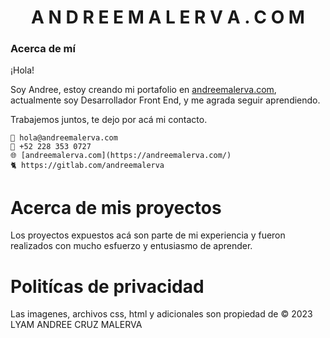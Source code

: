 <div>
    <h1 align="center">A N D R E E M A L E R V A . C O M</h1>
</div>

### Acerca de mí
¡Hola!

Soy Andree, estoy creando mi portafolio en [andreemalerva.com](http://www.andreemalerva.com/), actualmente soy Desarrollador Front End, y me agrada seguir aprendiendo.

Trabajemos juntos, te dejo por acá mi contacto.

```
📩 hola@andreemalerva.com
📲 +52 228 353 0727
🌐 [andreemalerva.com](https://andreemalerva.com/)
🐈 https://gitlab.com/andreemalerva
```

# Acerca de mis proyectos

Los proyectos expuestos acá son parte de mi experiencia y fueron realizados con mucho esfuerzo y entusiasmo de aprender.

# Politícas de privacidad

Las imagenes, archivos css, html y adicionales son propiedad de © 2023 LYAM ANDREE CRUZ MALERVA
